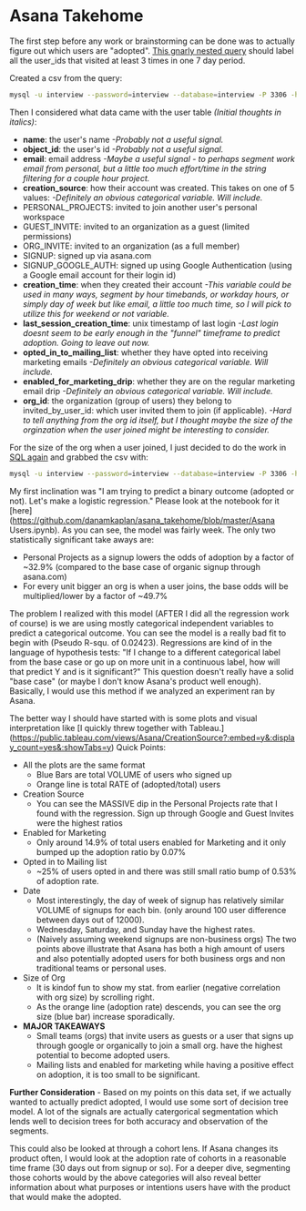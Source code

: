 # Asana Takehome

The first step before any work or brainstorming can be done was to actually figure out which users are "adopted". [This gnarly nested query](https://github.com/danamkaplan/asana_takehome/blob/master/adopted_users.sql) should label all the user_ids that visited at least 3 times in one 7 day period. 

Created a csv from the query:

``` bash 
mysql -u interview --password=interview --database=interview -P 3306 -h data-challenge-9x.cswh4gchpi8n.us-east-1.rds.amazonaws.com < adopted_users.sql | tr '\t' ',' > adopted_users.csv
```

Then I considered what data came with the user table *(Initial thoughts in italics)*: 

* **name**: the user's name *-Probably not a useful signal.*
* **object_id**: the user's id *-Probably not a useful signal.*
* **email**: email address *-Maybe a useful signal - to perhaps segment work email from personal, but a little too much effort/time in the string filtering for a couple hour project.*
* **creation_source**: how their account was created. This takes on one of 5 values: *-Definitely an obvious categorical variable. Will include.*
 * PERSONAL_PROJECTS: invited to join another user's personal workspace
 * GUEST_INVITE: invited to an organization as a guest (limited permissions)
 * ORG_INVITE: invited to an organization (as a full member)
 * SIGNUP: signed up via asana.com
 * SIGNUP\_GOOGLE_AUTH: signed up using Google Authentication (using a Google email account for their login id)
* **creation_time**: when they created their account *-This variable could be used in many ways, segment by hour timebands, or workday hours, or simply day of week but like email, a little too much time, so I will pick to utilize this for weekend or not variable.*
* **last\_session\_creation_time**: unix timestamp of last login *-Last login doesnt seem to be early enough in the "funnel" timeframe to predict adoption. Going to leave out now.*
* **opted\_in\_to\_mailing\_list**: whether they have opted into receiving marketing emails *-Definitely an obvious categorical variable. Will include.*
* **enabled\_for\_marketing_drip**: whether they are on the regular marketing email drip *-Definitely an obvious categorical variable. Will include.*
* **org_id**: the organization (group of users) they belong to
invited_by_user_id: which user invited them to join (if applicable).
*-Hard to tell anything from the org id itself, but I thought maybe the size of the orginzation when the user joined might be interesting to consider.*

For the size of the org when a user joined, I just decided to do the work in [SQL again](https://github.com/danamkaplan/asana_takehome/blob/master/size_org_joined.sql) and grabbed the csv with:

```bash
mysql -u interview --password=interview --database=interview -P 3306 -h data-challenge-9x.cswh4gchpi8n.us-east-1.rds.amazonaws.com < size_org_joined.sql | tr '\t' ',' > size_org_joined.csv
```

My first inclination was "I am trying to predict a binary outcome (adopted or not). Let's make a logistic regression." Please look at the notebook for it [here](https://github.com/danamkaplan/asana_takehome/blob/master/Asana Users.ipynb). As you can see, the model was fairly week. The only two statistically significant take aways are: 

* Personal Projects as a signup lowers the odds of adoption by a factor of ~32.9% (compared to the base case of organic signup through asana.com) 
* For every unit bigger an org is when a user joins, the base odds will be multiplied/lower by a factor of ~49.7%

The problem I realized with this model (AFTER I did all the regression work of course) is we are using mostly categorical independent variables to predict a categorical outcome. You can see the model is a really bad fit to begin with (Pseudo R-squ. of 0.02423). Regressions are kind of in the language of hypothesis tests: "If I change to a different categorical label from the base case or go up on more unit in a continuous label, how will that predict Y and is it significant?" This question doesn't really have a solid "base case" (or maybe I don't know Asana's product well enough). Basically, I would use this method if we analyzed an experiment ran by Asana. 

The better way I should have started with is some plots and visual interpretation like [I quickly threw together with Tableau.] (https://public.tableau.com/views/Asana/CreationSource?:embed=y&:display_count=yes&:showTabs=y) Quick Points:

* All the plots are the same format
	* Blue Bars are total VOLUME of users who signed up
	* Orange line is total RATE of (adopted/total) users
* Creation Source
	* You can see the MASSIVE dip in the Personal Projects rate that I found with the regression. Sign up through Google and Guest Invites were the highest ratios 
* Enabled for Marketing
	* Only around 14.9% of total users enabled for Marketing and it only bumped up the adoption ratio by 0.07%
* Opted in to Mailing list
	*  ~25% of users opted in and there was still small ratio bump of 0.53% of adoption rate.
* Date
	* Most interestingly, the day of week of signup has relatively similar VOLUME of signups for each bin. (only around 100 user difference between days out of 12000). 
	* Wednesday, Saturday, and Sunday have the highest rates. 
	* (Naively assuming weekend signups are non-business orgs) The two points above illustrate that Asana has both a high amount of users and also potentially adopted users for both business orgs and non traditional teams or personal uses. 
* Size of Org
	* It is kindof fun to show my stat. from earlier (negative correlation with org size) by scrolling right. 
	* As the orange line (adoption rate) descends, you can see the org size (blue bar) increase sporadically. 
* **MAJOR TAKEAWAYS**
	*   Small teams (orgs) that invite users as guests or a user that signs up through google or organically to join a small org. have the highest potential to become adopted users. 
	*   Mailing lists and enabled for marketing while having a positive effect on adoption, it is too small to be significant. 

**Further Consideration** - Based on my points on this data set, if we actually wanted to actually predict adopted, I would use some sort of decision tree model. A lot of the signals are actually catergorical segmentation which lends well to decision trees for both accuracy and observation of the segments. 

This could also be looked at through a cohort lens. If Asana changes its product often, I would look at the adoption rate of cohorts in a reasonable time frame (30 days out from signup or so). For a deeper dive, segmenting those cohorts would by the above categories will also reveal better information about what purposes or intentions users have with the product that would make the adopted. 

